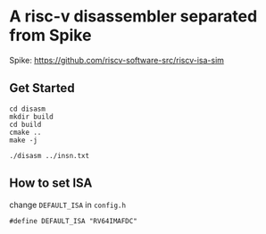 # A risc-v disassembler separated from Spike
Spike: https://github.com/riscv-software-src/riscv-isa-sim
## Get Started
```
cd disasm
mkdir build
cd build
cmake ..
make -j

./disasm ../insn.txt
```
## How to set ISA
change `DEFAULT_ISA` in `config.h`
```
#define DEFAULT_ISA "RV64IMAFDC"
```

